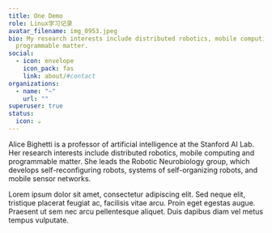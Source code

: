 ```yaml
---
title: One Demo
role: Linux学习记录
avatar_filename: img_0953.jpeg
bio: My research interests include distributed robotics, mobile computing and
  programmable matter.
social:
  - icon: envelope
    icon_pack: fas
    link: about/#contact
organizations:
  - name: "~"
    url: ""
superuser: true
status:
  icon: ☕️
---
```


Alice Bighetti is a professor of artificial intelligence at the Stanford AI Lab. Her research interests include distributed robotics, mobile computing and programmable matter. She leads the Robotic Neurobiology group, which develops self-reconfiguring robots, systems of self-organizing robots, and mobile sensor networks.

Lorem ipsum dolor sit amet, consectetur adipiscing elit. Sed neque elit, tristique placerat feugiat ac, facilisis vitae arcu. Proin eget egestas augue. Praesent ut sem nec arcu pellentesque aliquet. Duis dapibus diam vel metus tempus vulputate.
